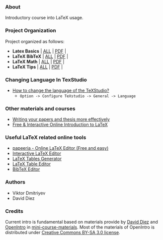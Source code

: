 ### About

Introductory course into LaTeX usage.

### Project Organization

Project organized as follows:

* **Latex Basics** | [ALL](LaTeX_Basics) | [PDF](LaTeX_Basics/basicsOfLatex.pdf) |
* **LaTeX BibTeX** | [ALL](LaTeX_BibTeX) | [PDF](LaTeX_BibTeX/bibtexWithLatex.pdf) |
* **LaTeX Math** | [ALL](LaTeX_Math) | [PDF](LaTeX_Math/mathInLatex.pdf) |
* **LaTeX Tips** | [ALL](LaTeX_Tips) | [PDF](LaTeX_Tips/tipsForLatex.pdf) |

### Changing Language In TexStudio

* [How to change the language of the TeXStudio?](http://tex.stackexchange.com/questions/139599/how-to-change-the-language-of-the-texstudio)
    - ```Option -> Configure TeXstudio -> General -> Language```
### Other materials and courses

* [Writing your papers and thesis more effectively](https://github.com/kks32/writing-thesis-effectively)
* [Free & Interactive Online Introduction to LaTeX](https://www.overleaf.com/latex/learn/free-online-introduction-to-latex-part-1#.Wo1JM4PwaJA)

### Useful LaTeX related online tools

* [papeeria - Online LaTeX Editor (Free and easy)](http://www.papeeria.com/)
* [Interactive LaTeX Editor](http://arachnoid.com/latex/)
* [LaTeX Tables Generator](http://www.tablesgenerator.com/latex_tables)
* [LaTeX Table Editor](http://truben.no/table/)
* [BibTeX Editor](http://truben.no/latex/bibtex/#/)

### Authors

* Viktor Dmitriyev
* David Diez

### Credits

Current intro is fundamental based on materials provide by [David Diez](https://www.openintro.org/about.php) and [OpenIntro](https://www.openintro.org/index.php) in [mini-course-materials](https://github.com/OpenIntroOrg/mini-course-materials). Most of the materials of OpenIntro is distributed under [Creative Commons BY-SA 3.0 license](https://www.openintro.org/license.php).
